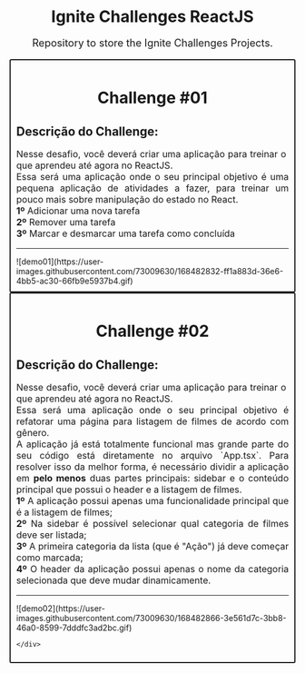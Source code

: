 <div class="header">
  <h1>Ignite Challenges ReactJS</h1>
  <p>Repository to store the Ignite Challenges Projects.</p>
</div>
<div>
    <div class="challenge">
        <h1>Challenge #01</h1>
        <h2>Descrição do Challenge:</h2>
        <p>
            Nesse desafio, você deverá criar uma aplicação para treinar o que aprendeu até agora no ReactJS.<br>
            Essa será uma aplicação onde o seu principal objetivo é uma pequena aplicação de atividades a fazer, para treinar um pouco mais sobre manipulação do estado no React.<br>
            <b>1º</b> Adicionar uma nova tarefa<br>
            <b>2º</b> Remover uma tarefa<br>
            <b>3º</b> Marcar e desmarcar uma tarefa como concluída<br>
        </p>
        <hr>
        ![demo01](https://user-images.githubusercontent.com/73009630/168482832-ff1a883d-36e6-4bb5-ac30-66fb9e5937b4.gif)
    </div>
    <div class="challenge">
        <h1>Challenge #02</h1>
        <h2>Descrição do Challenge:</h2>
        <p>
        Nesse desafio, você deverá criar uma aplicação para treinar o que aprendeu até agora no ReactJS.<br>
        Essa será uma aplicação onde o seu principal objetivo é refatorar uma página para listagem de filmes de acordo com gênero.<br>
        A aplicação já está totalmente funcional mas grande parte do seu código está diretamente no arquivo `App.tsx`. Para resolver isso da melhor forma, é necessário dividir a aplicação em <b>pelo menos</b> duas partes principais: sidebar e o conteúdo principal que possui o header e a listagem de filmes.<br>
        <b>1º</b> A aplicação possui apenas uma funcionalidade principal que é a listagem de filmes;<br>
        <b>2º</b> Na sidebar é possível selecionar qual categoria de filmes deve ser listada;<br>
        <b>3º</b> A primeira categoria da lista (que é "Ação") já deve começar como marcada;<br>
        <b>4º</b> O header da aplicação possui apenas o nome da categoria selecionada que deve mudar dinamicamente.<br>
        </p>
        <hr>
        ![demo02](https://user-images.githubusercontent.com/73009630/168482866-3e561d7c-3bb8-46a0-8599-7dddfc3ad2bc.gif)

    </div>
</div>

<style>
    .header h1{
        display: flex;
        align-items: center;
        justify-content: center;
    }

    .header p{
        display: flex;
        align-items: center;
        justify-content: center;
        font-size: 18px;
    }

    .challenge{
        padding: 10px;
        width: auto;
        height: auto;
        border: 2.6px solid;
        border-radius: 3px;
    }

    .challenge h1{
        display: flex;
        align-items: center;
        justify-content: center;
    }

    .challenge p{
        text-align: justify;
        font-size: 16px;
    }
</style>

